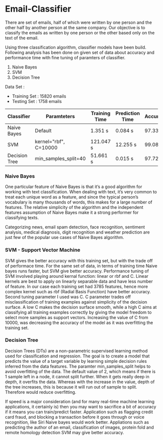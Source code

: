 # Email-Classifier
There are set of emails, half of which were written by one person and the other half by another person at the same company. Our objective is to classify the emails as written by one person or the other based only on the text of the email. 

Using three classification algorithm, classifier models have been build. Following analysis has been done on given set of data about accuracy and performance time with fine tuning of paramters of classifier. 
1. Naive Bayes
2. SVM
3. Decision Tree


Data Set :
* Training Set : 15820 emails
* Testing Set : 1758 emails

Classifier | Paramteters | Training Time | Prediction Time | Accuracy
------- | ----------- | ----------- | ---------- | ----------- |
Naive Bayes | Default| 1.351 s | 0.084 s | 97.33%
SVM | kernel="rbf", C=10000| 121.047 s  | 12.255 s | 99.08%
Decision Tree | min_samples_split=40| 51.661 s | 0.015 s| 97.72%

### Naive Bayes
One particular feature of Naive Bayes is that it’s a good algorithm for working with text classification. When dealing with text, it’s very common to treat each unique word as a feature, and since the typical person’s vocabulary is many thousands of words, this makes for a large number of features. The relative simplicity of the algorithm and the independent features assumption of Naive Bayes make it a strong performer for classifying texts.

Categorizing news, email spam detection, face recognition, sentiment analysis, medical diagnosis, digit recognition and weather prediction are just few of the popular use cases of Naive Bayes algorithm.

### SVM - Support Vector Machine
SVM gives the better accuracy with this training set, but with the trade off of performace time. For the same set of data, in terms of training time Naive bayes runs faster, but SVM give better accuracy. 
Performance tuning of SVM involved playing around kernal function: linear or rbf and C. Linear kernels are best to apply on linearly separable data and have less number of feature. In our case each training set had 3785 features, hence more complex kernel such as rbf (Radial Basis Function) have better accuracy. Second tuning parameter I used was C. C parameter trades off misclassification of training examples against simplicity of the decision surface. A low C makes the decision surface smooth, while a high C aims at classifying all training examples correctly by giving the model freedom to select more samples as support vectors. Increasing the value of C from 10000, was decreasing the accuracy of the model as it was overfitting the training set. 

### Decision Tree
Decision Trees (DTs) are a non-parametric supervised learning method used for classification and regression. The goal is to create a model that predicts the value of a target variable by learning simple decision rules inferred from the data features.
The paramter min_samples_split helps to avoid overfitting of the data. The default value of 2, which means if there is 1 sample left in a node, it cannot split further. When it gets really deep in depth, it overfits the data. Whereas with the increase in the value, depth of the tree increases, this is because it will run out of sample to split. Therefore would reduce overfitting. 


If speed is a major consideration (and for many real-time machine learning applications, it certainly is) then you may want to sacrifice a bit of accuracy if it means you can train/predict faster.
Application such as flagging credit card fraud, and blocking a transaction before it goes through or voice recognition, like Siri Naive bayes would work better. 
Appliations such as predicting the author of an email, classification of images, protein fold and remote homology detection SVM may give better accuracy. 
